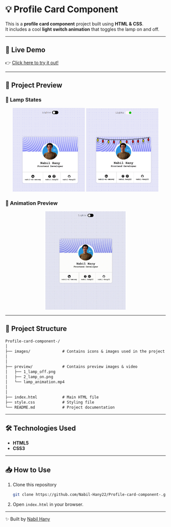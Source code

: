 # 💡 Profile Card Component  

This is a **profile card component** project built using **HTML & CSS**.  
It includes a cool **light switch animation** that toggles the lamp on and off.  

---

## 🔗 Live Demo  
👉 [Click here to try it out!](https://nabil-hany22.github.io/Profile-card-component-/)

---

## 🚀 Project Preview  

### 🔦 Lamp States  
<p align="center">
  <img src="./preview/1_lamp_off.png" width="45%" />
  <img src="./preview/2_lamp_on.png" width="45%" />
</p>  

### 🎥 Animation Preview  
<p align="center">
  <img src="./preview/lamp_animation.gif" alt="Lamp Animation Preview" width="50%" />
</p>  

---

## 📂 Project Structure  

```
Profile-card-component-/
│
├── images/              # Contains icons & images used in the project
│
│
├── preview/             # Contains preview images & video
│   ├── 1_lamp_off.png
│   ├── 2_lamp_on.png
│   └── lamp_animation.mp4
│
│
├── index.html           # Main HTML file
├── style.css            # Styling file
└── README.md            # Project documentation
```

---

## 🛠️ Technologies Used  
- **HTML5**  
- **CSS3**  

---

## 📥 How to Use  

1. Clone this repository  
   ```bash
   git clone https://github.com/Nabil-Hany22/Profile-card-component-.git
   ```
2. Open `index.html` in your browser.  

---

✨ Built by [Nabil Hany](https://www.linkedin.com/in/nabil-el-amrawy/)
